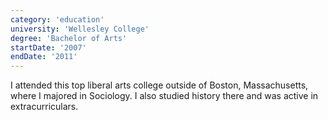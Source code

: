 ```yaml
---
category: 'education'
university: 'Wellesley College'
degree: 'Bachelor of Arts'
startDate: '2007'
endDate: '2011'
---
```


I attended this top liberal arts college outside of Boston, Massachusetts, where I majored in Sociology. I also studied history there and was active in extracurriculars.